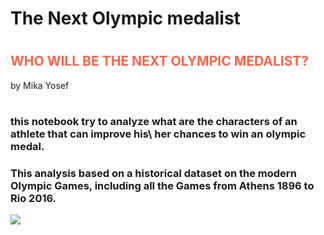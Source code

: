 # The Next Olympic medalist

#  
# 
## <span style="color: tomato;">WHO WILL BE THE NEXT OLYMPIC MEDALIST?</span>
by Mika Yosef
#
### this notebook try to analyze what are the characters of an athlete that can improve his\ her chances to win an olympic medal. 

### This analysis based on a historical dataset on the modern Olympic Games, including all the Games from Athens 1896 to Rio 2016.

<img src="https://www.geosuper.tv/assets/uploads/updates/2019-07-24/1752_6249951_updates.jpg"></img>
